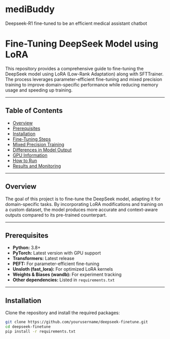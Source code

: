 # mediBuddy
Deepseek-R1 fine-tuned to be an efficient medical assistant chatbot

# Fine-Tuning DeepSeek Model using LoRA

This repository provides a comprehensive guide to fine-tuning the DeepSeek model using LoRA (Low-Rank Adaptation) along with SFTTrainer. The process leverages parameter-efficient fine-tuning and mixed precision training to improve domain-specific performance while reducing memory usage and speeding up training.

---

## Table of Contents

- [Overview](#overview)
- [Prerequisites](#prerequisites)
- [Installation](#installation)
- [Fine-Tuning Steps](#fine-tuning-steps)
- [Mixed Precision Training](#mixed-precision-training)
- [Differences in Model Output](#differences-in-model-output)
- [GPU Information](#gpu-information)
- [How to Run](#how-to-run)
- [Results and Monitoring](#results-and-monitoring)

---

## Overview

The goal of this project is to fine-tune the DeepSeek model, adapting it for domain-specific tasks. By incorporating LoRA modifications and training on a custom dataset, the model produces more accurate and context-aware outputs compared to its pre-trained counterpart.

---

## Prerequisites

- **Python:** 3.8+
- **PyTorch:** Latest version with GPU support
- **Transformers:** Latest release
- **PEFT:** For parameter-efficient fine-tuning
- **Unsloth (fast_lora):** For optimized LoRA kernels
- **Weights & Biases (wandb):** For experiment tracking
- **Other dependencies:** Listed in `requirements.txt`

---

## Installation

Clone the repository and install the required packages:

```bash
git clone https://github.com/yourusername/deepseek-finetune.git
cd deepseek-finetune
pip install -r requirements.txt

